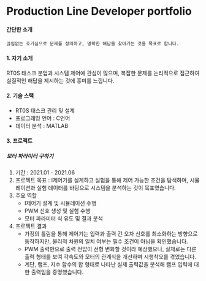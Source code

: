 # Production Line Developer portfolio



#### 간단한 소개

    끊임없는 호기심으로 문제를 정의하고, 명확한 해답을 찾아가는 것을 목표로 합니다.


#### 1. 자기 소개
RT0S 태스크 분업과 시스템 제어에 관심이 많으며, 복잡한 문제를 논리적으로 접근하여 실질적인 해답을 제시하는 것에 흥미를 느낍니다.

#### 2. 기술 스택
 - RT0S 태스크 관리 및 설계
 - 프로그래밍 언어 : C언어
 - 데이터 분석 : MATLAB

#### 3. 프로젝트

##### 모터 파라미터 구하기

  1. 기간 : 2021.01 - 2021.06
  2. 프로젝트 목표 : I제어기를 설계하고 실험을 통해 제어 가능한 조건을 탐색하며, 시뮬레이션과 실험 데이터를 바탕으로 시스템을 분석하는 것이 목표였습니다.
  3. 주요 역할
     * I제어기 설계 및 시뮬레이션 수행
     * PWM 신호 생성 및 실험 수행
     * 모터 파라미터 식 유도 및 결과 분석
  4. 프로젝트 결과
     * 가정의 틀림을 통해 제어기는 입력과 출력 간 오차 신호를 최소화하는 방향으로 동작하지만, 물리적 차원의 일치 여부는 필수 조건이 아님을 확인했습니다.
     * PWM 출력만으로 출력 전압이 선형 변화할 것이라 예상했으나, 실제로는 다른 출력 형태를 보여 각속도와 모터의 관계식을 개선하며 시행착오를 겪었습니다.
     * 계단, 램프, 지수 함수의 합 형태로 나타난 실제 출력값을 분석해 램프 입력에 대한 출력임을 증명했습니다.
       
